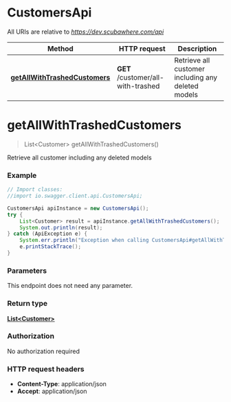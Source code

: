 # CustomersApi

All URIs are relative to *https://dev.scubawhere.com/api*

Method | HTTP request | Description
------------- | ------------- | -------------
[**getAllWithTrashedCustomers**](CustomersApi.md#getAllWithTrashedCustomers) | **GET** /customer/all-with-trashed | Retrieve all customer including any deleted models


<a name="getAllWithTrashedCustomers"></a>
# **getAllWithTrashedCustomers**
> List&lt;Customer&gt; getAllWithTrashedCustomers()

Retrieve all customer including any deleted models

### Example
```java
// Import classes:
//import io.swagger.client.api.CustomersApi;

CustomersApi apiInstance = new CustomersApi();
try {
    List<Customer> result = apiInstance.getAllWithTrashedCustomers();
    System.out.println(result);
} catch (ApiException e) {
    System.err.println("Exception when calling CustomersApi#getAllWithTrashedCustomers");
    e.printStackTrace();
}
```

### Parameters
This endpoint does not need any parameter.

### Return type

[**List&lt;Customer&gt;**](Customer.md)

### Authorization

No authorization required

### HTTP request headers

 - **Content-Type**: application/json
 - **Accept**: application/json

